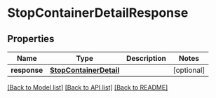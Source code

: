 # StopContainerDetailResponse

## Properties
Name | Type | Description | Notes
------------ | ------------- | ------------- | -------------
**response** | [**StopContainerDetail**](StopContainerDetail.md) |  | [optional] 

[[Back to Model list]](../README.md#documentation-for-models) [[Back to API list]](../README.md#documentation-for-api-endpoints) [[Back to README]](../README.md)



